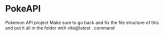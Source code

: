 # PokeAPI
Pokemon API project
 Make sure to go back and fix the file structure of this and put it all in the folder with vite@latest . command
